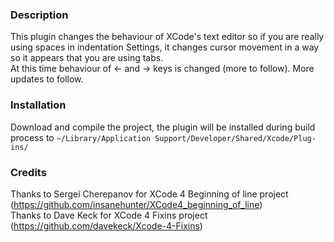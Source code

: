### Description

This plugin changes the behaviour of XCode's text editor so if you are really using spaces in indentation Settings, it changes cursor movement in a way so it appears that you are using tabs.  
At this time behaviour of ← and → keys is changed (more to follow).
More updates to follow.  

### Installation

Download and compile the project, the plugin will be installed during build process to `~/Library/Application Support/Developer/Shared/Xcode/Plug-ins/`

### Credits

Thanks to Sergei Cherepanov for XCode 4 Beginning of line project (https://github.com/insanehunter/XCode4_beginning_of_line)  
Thanks to Dave Keck for XCode 4 Fixins project (https://github.com/davekeck/Xcode-4-Fixins)
